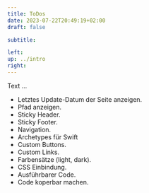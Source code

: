 ```yaml
---
title: ToDos
date: 2023-07-22T20:49:19+02:00
draft: false

subtitle: 

left: 
up: ../intro
right: 
---
```


Text ...

* Letztes Update-Datum der Seite anzeigen.
* Pfad anzeigen.
* Sticky Header.
* Sticky Footer.
* Navigation.
* Archetypes für Swift
* Custom Buttons.
* Custom Links.
* Farbensätze (light, dark).
* CSS Einbindung.
* Ausführbarer Code.
* Code koperbar machen.
